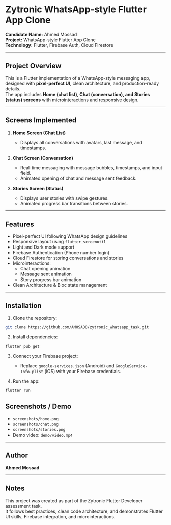 # Zytronic WhatsApp-style Flutter App Clone

**Candidate Name:** Ahmed Mossad  
**Project:** WhatsApp-style Flutter App Clone  
**Technology:** Flutter, Firebase Auth, Cloud Firestore

---

## Project Overview

This is a Flutter implementation of a WhatsApp-style messaging app, designed with **pixel-perfect UI**, clean architecture, and production-ready details.  
The app includes **Home (chat list), Chat (conversation), and Stories (status) screens** with microinteractions and responsive design.

---

## Screens Implemented

1. **Home Screen (Chat List)**

   - Displays all conversations with avatars, last message, and timestamps.

2. **Chat Screen (Conversation)**

   - Real-time messaging with message bubbles, timestamps, and input field.
   - Animated opening of chat and message sent feedback.

3. **Stories Screen (Status)**
   - Displays user stories with swipe gestures.
   - Animated progress bar transitions between stories.

---

## Features

- Pixel-perfect UI following WhatsApp design guidelines
- Responsive layout using `flutter_screenutil`
- Light and Dark mode support
- Firebase Authentication (Phone number login)
- Cloud Firestore for storing conversations and stories
- Microinteractions:
  - Chat opening animation
  - Message sent animation
  - Story progress bar animation
- Clean Architecture & Bloc state management

---

## Installation

1. Clone the repository:

```bash
git clone https://github.com/AMOSAD0/zytronic_whatsapp_task.git

```

2. Install dependencies:

```bash
flutter pub get
```

3. Connect your Firebase project:

   - Replace `google-services.json` (Android) and `GoogleService-Info.plist` (iOS) with your Firebase credentials.

4. Run the app:

```bash
flutter run
```

## Screenshots / Demo

- `screenshots/home.png`
- `screenshots/chat.png`
- `screenshots/stories.png`
- Demo video: `demo/video.mp4`

---

## Author

**Ahmed Mossad**

---

## Notes

This project was created as part of the Zytronic Flutter Developer assessment task.  
It follows best practices, clean code architecture, and demonstrates Flutter UI skills, Firebase integration, and microinteractions.
